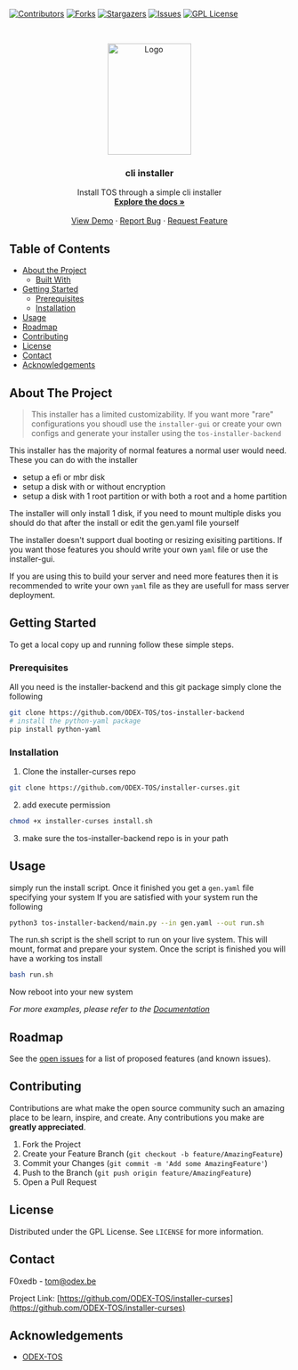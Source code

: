 
[![Contributors][contributors-shield]][contributors-url]
[![Forks][forks-shield]][forks-url]
[![Stargazers][stars-shield]][stars-url]
[![Issues][issues-shield]][issues-url]
[![GPL License][license-shield]][license-url]



<!-- PROJECT LOGO -->
<br />
<p align="center">
  <a href="https://github.com/ODEX-TOS/installer-curses">
    <img src="https://tos.pbfp.xyz/images/logo.svg" alt="Logo" width="150" height="200">
  </a>

  <h3 align="center">cli installer</h3>

  <p align="center">
    Install TOS through a simple cli installer
    <br />
    <a href="https://github.com/ODEX-TOS/installer-curses"><strong>Explore the docs »</strong></a>
    <br />
    <br />
    <a href="https://github.com/ODEX-TOS/installer-curses">View Demo</a>
    ·
    <a href="https://github.com/ODEX-TOS/installer-curses/issues">Report Bug</a>
    ·
    <a href="https://github.com/ODEX-TOS/installer-curses/issues">Request Feature</a>
  </p>
</p>



<!-- TABLE OF CONTENTS -->
## Table of Contents

* [About the Project](#about-the-project)
  * [Built With](#built-with)
* [Getting Started](#getting-started)
  * [Prerequisites](#prerequisites)
  * [Installation](#installation)
* [Usage](#usage)
* [Roadmap](#roadmap)
* [Contributing](#contributing)
* [License](#license)
* [Contact](#contact)
* [Acknowledgements](#acknowledgements)



<!-- ABOUT THE PROJECT -->
## About The Project

> This installer has a limited customizability. If you want more "rare" configurations you shoudl use the `installer-gui` or create your own configs and generate your installer using the `tos-installer-backend`

This installer has the majority of normal features a normal user would need. These you can do with the installer

* setup a efi or mbr disk
* setup a disk with or without encryption
* setup a disk with 1 root partition or with both a root and a home partition

The installer will only install 1 disk, if you need to mount multiple disks you should do that after the install or edit the gen.yaml file yourself

The installer doesn't support dual booting or resizing exisiting partitions. If you want those features you should write your own `yaml` file or use the installer-gui.

If you are using this to build your server and need more features then it is recommended to write your own `yaml` file as they are usefull for mass server deployment.


<!-- GETTING STARTED -->
## Getting Started

To get a local copy up and running follow these simple steps.

### Prerequisites

All you need is the installer-backend and this git package
simply clone the following

```bash
git clone https://github.com/ODEX-TOS/tos-installer-backend
# install the python-yaml package
pip install python-yaml
```

### Installation
 
1. Clone the installer-curses repo
```sh
git clone https://github.com/ODEX-TOS/installer-curses.git
```
2. add execute permission
```bash
chmod +x installer-curses install.sh
```
3. make sure the tos-installer-backend repo is in your path



<!-- USAGE EXAMPLES -->
## Usage

simply run the install script. Once it finished you get a `gen.yaml` file specifying your system
If you are satisfied with your system run the following
```bash
python3 tos-installer-backend/main.py --in gen.yaml --out run.sh
```

The run.sh script is the shell script to run on your live system. This will mount, format and prepare your system. Once the script is finished you will have a working tos install

```bash
bash run.sh
```

Now reboot into your new system

_For more examples, please refer to the [Documentation](https://tos.pbfp.xyz/blog)_



<!-- ROADMAP -->
## Roadmap

See the [open issues](https://github.com/ODEX-TOS/installer-curses/issues) for a list of proposed features (and known issues).



<!-- CONTRIBUTING -->
## Contributing

Contributions are what make the open source community such an amazing place to be learn, inspire, and create. Any contributions you make are **greatly appreciated**.

1. Fork the Project
2. Create your Feature Branch (`git checkout -b feature/AmazingFeature`)
3. Commit your Changes (`git commit -m 'Add some AmazingFeature'`)
4. Push to the Branch (`git push origin feature/AmazingFeature`)
5. Open a Pull Request



<!-- LICENSE -->
## License

Distributed under the GPL License. See `LICENSE` for more information.



<!-- CONTACT -->
## Contact

F0xedb - tom@odex.be

Project Link: [https://github.com/ODEX-TOS/installer-curses](https://github.com/ODEX-TOS/installer-curses)



<!-- ACKNOWLEDGEMENTS -->
## Acknowledgements

* [ODEX-TOS](https://github.com/ODEX-TOS/installer-curses)





<!-- MARKDOWN LINKS & IMAGES -->
<!-- https://www.markdownguide.org/basic-syntax/#reference-style-links -->
[contributors-shield]: https://img.shields.io/github/contributors/ODEX-TOS/installer-curses.svg?style=flat-square
[contributors-url]: https://github.com/ODEX-TOS/installer-curses/graphs/contributors
[forks-shield]: https://img.shields.io/github/forks/ODEX-TOS/installer-curses.svg?style=flat-square
[forks-url]: https://github.com/ODEX-TOS/installer-curses/network/members
[stars-shield]: https://img.shields.io/github/stars/ODEX-TOS/installer-curses.svg?style=flat-square
[stars-url]: https://github.com/ODEX-TOS/installer-curses/stargazers
[issues-shield]: https://img.shields.io/github/issues/ODEX-TOS/installer-curses.svg?style=flat-square
[issues-url]: https://github.com/ODEX-TOS/installer-curses/issues
[license-shield]: https://img.shields.io/github/license/ODEX-TOS/installer-curses.svg?style=flat-square
[license-url]: https://github.com/ODEX-TOS/installer-curses/blob/master/LICENSE.txt
[product-screenshot]: https://tos.pbfp.xyz/images/logo.svg
